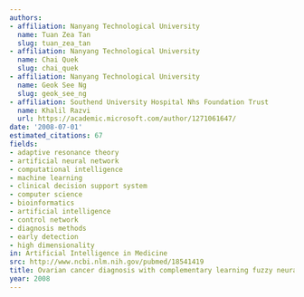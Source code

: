 ```yaml
---
authors:
- affiliation: Nanyang Technological University
  name: Tuan Zea Tan
  slug: tuan_zea_tan
- affiliation: Nanyang Technological University
  name: Chai Quek
  slug: chai_quek
- affiliation: Nanyang Technological University
  name: Geok See Ng
  slug: geok_see_ng
- affiliation: Southend University Hospital Nhs Foundation Trust
  name: Khalil Razvi
  url: https://academic.microsoft.com/author/1271061647/
date: '2008-07-01'
estimated_citations: 67
fields:
- adaptive resonance theory
- artificial neural network
- computational intelligence
- machine learning
- clinical decision support system
- computer science
- bioinformatics
- artificial intelligence
- control network
- diagnosis methods
- early detection
- high dimensionality
in: Artificial Intelligence in Medicine
src: http://www.ncbi.nlm.nih.gov/pubmed/18541419
title: Ovarian cancer diagnosis with complementary learning fuzzy neural network
year: 2008
---
```

